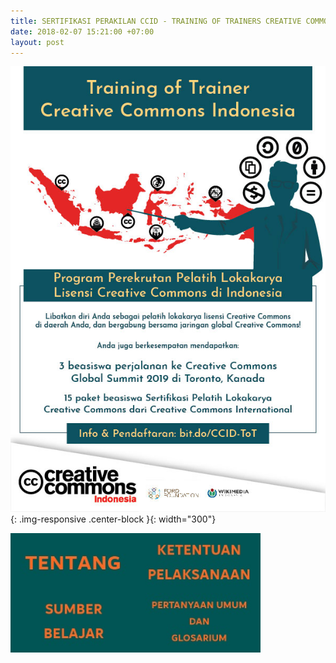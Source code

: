 ```yaml
---
title: SERTIFIKASI PERAKILAN CCID - TRAINING OF TRAINERS CREATIVE COMMONS INDONESIA
date: 2018-02-07 15:21:00 +07:00
layout: post
---
```


![ToT-17012018-01.jpg](/uploads/ToT-17012018-01.jpg){: .img-responsive .center-block }{: width="300"}

<a href="http://creativecommons.or.id/selamat-anda-lulus/"><img style="float: left;" src="/uploads/Tentang%202.jpg" class="img-responsive" width="200"><img style="float: left;" src="/uploads/Ketentuan%20Pelaksanaan.jpg" class="img-responsive" width="200"><a href="creativecommons.or.id/sumber-belajar/"><img style="float: left;" src="/uploads/Sumber%20Belajar.jpg" class="img-responsive" width="200"><img style="float: left;" src="/uploads/Pertanyaan%20Umum%20dan%20Glosarium.jpg" class="img-responsive" width="200">


